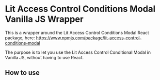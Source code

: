 # Lit Access Control Conditions Modal Vanilla JS Wrapper

This is a wrapper around the Lit Access Control Conditions Modal React package, here: https://www.npmjs.com/package/lit-access-control-conditions-modal

The purpose is to let you use the Lit Access Control Conditional Modal in Vanilla JS, without having to use React.

## How to use
